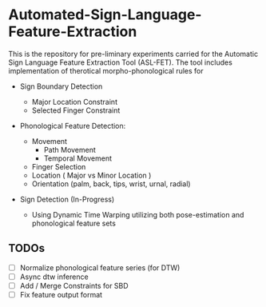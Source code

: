 # Automated-Sign-Language-Feature-Extraction

This is the repository for pre-liminary experiments carried for the Automatic Sign Language Feature Extraction Tool (ASL-FET). The tool includes implementation of therotical morpho-phonological rules for

- Sign Boundary Detection
    - Major Location Constraint
    - Selected Finger Constraint

- Phonological Feature Detection:
    - Movement
        - Path Movement
        - Temporal Movement
    - Finger Selection
    - Location ( Major vs Minor Location )
    - Orientation (palm, back, tips, wrist, urnal, radial)

- Sign Detection (In-Progress)
    - Using Dynamic Time Warping utilizing both pose-estimation and phonological feature sets

## TODOs
- [ ] Normalize phonological feature series (for DTW)
- [ ] Async dtw inference
- [ ] Add / Merge Constraints for SBD
- [ ] Fix feature output format